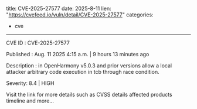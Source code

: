  
title: CVE-2025-27577
date: 2025-8-11
lien: "https://cvefeed.io/vuln/detail/CVE-2025-27577"
categories:
  - cve
---

CVE ID : CVE-2025-27577

Published :  Aug. 11
2025
4:15 a.m. | 9 hours
13 minutes ago

Description : in OpenHarmony v5.0.3 and prior versions allow a local attacker arbitrary code execution in tcb through race condition.

Severity: 8.4 | HIGH

Visit the link for more details
such as CVSS details
affected products
timeline
and more...
